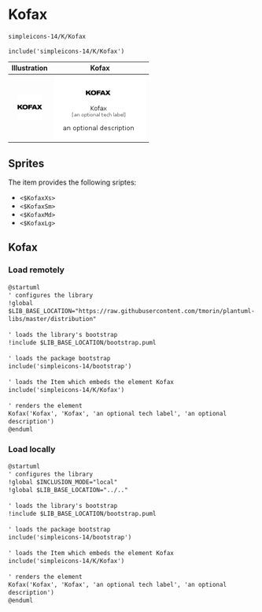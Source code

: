 # Kofax


```text
simpleicons-14/K/Kofax
```

```text
include('simpleicons-14/K/Kofax')
```



| Illustration | Kofax |
| :---: | :---: |
| ![illustration for Illustration](../../simpleicons-14/K/Kofax.png) | ![illustration for Kofax](../../simpleicons-14/K/Kofax.Local.png) |



## Sprites
The item provides the following sriptes:

- `<$KofaxXs>`
- `<$KofaxSm>`
- `<$KofaxMd>`
- `<$KofaxLg>`





## Kofax

### Load remotely
```plantuml
@startuml
' configures the library
!global $LIB_BASE_LOCATION="https://raw.githubusercontent.com/tmorin/plantuml-libs/master/distribution"

' loads the library's bootstrap
!include $LIB_BASE_LOCATION/bootstrap.puml

' loads the package bootstrap
include('simpleicons-14/bootstrap')

' loads the Item which embeds the element Kofax
include('simpleicons-14/K/Kofax')

' renders the element
Kofax('Kofax', 'Kofax', 'an optional tech label', 'an optional description')
@enduml
```

### Load locally
```plantuml
@startuml
' configures the library
!global $INCLUSION_MODE="local"
!global $LIB_BASE_LOCATION="../.."

' loads the library's bootstrap
!include $LIB_BASE_LOCATION/bootstrap.puml

' loads the package bootstrap
include('simpleicons-14/bootstrap')

' loads the Item which embeds the element Kofax
include('simpleicons-14/K/Kofax')

' renders the element
Kofax('Kofax', 'Kofax', 'an optional tech label', 'an optional description')
@enduml
```

